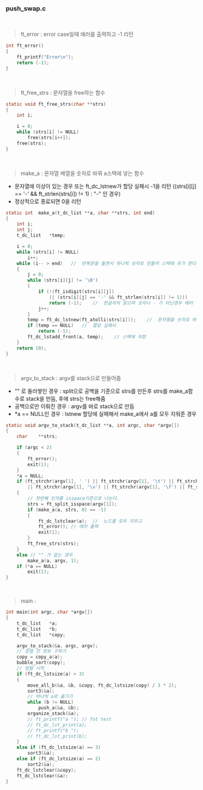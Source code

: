 
### push_swap.c

<br>

>ft_error : error case일때 에러를 출력하고 -1 리턴
``` c
int ft_error()
{
	ft_printf("Error\n");
	return (-1);
}
```

<br>

>ft_free_strs : 문자열을 free하는 함수
``` c
static void	ft_free_strs(char **strs)
{
	int	i;

	i = 0;
	while (strs[i] != NULL)
		free(strs[i++]);
	free(strs);
}
```

<br>

>make_a : 문자열 배열을 숫자로 바꿔 a스택에 넣는 함수
- 문자열에 이상이 있는 경우 또는 ft_dc_lstnew가 할당 실패시 -1을 리턴 ((strs[i][j] == '-' && ft_strlen(strs[i]) != 1) : "-" 인 경우)
- 정상적으로 종료되면 0을 리턴
``` c
static int	make_a(t_dc_list **a, char **strs, int end)
{
	int i;
	int j;
	t_dc_list	*temp;

	i = 0;
	while (strs[i] != NULL)
		i++;
	while (i-- > end)	//	반복문을 돌면서 하나씩 숫자로 만들어 스택에 추가 한다. (뒤부터 넣어야 방향이 맞음)
	{
		j = 0;
		while (strs[i][j] != '\0')
		{
			if (!(ft_isdigit(strs[i][j])
				|| (strs[i][j] == '-' && ft_strlen(strs[i]) != 1)))
				return (-1);	//	한글자씩 읽으며 숫자나 - 가 아닌경우 에러
			j++;
		}
		temp = ft_dc_lstnew(ft_atolli(strs[i]));	//	문자열을 숫자로 바꿔 새로운 노드 생성
		if (temp == NULL)	//	할당 실패시
			return (-1);
		ft_dc_lstadd_front(a, temp);	// 스택에 저장
	}
	return (0);
}
```

<br>

>argv_to_stack : argv를 stack으로 만들어줌
- "" 로 둘러쌓인 경우 : split으로 공백을 기준으로 strs를 만든후 strs를 make_a함수로 stack을 만듬, 후에 strs는 free해줌
- 공백으로만 이뤄진 경우 : argv를 바로 stack으로 만듬
- *a == NULL인 경우 : lstnew 할당에 실패해서 make_a에서 a를 모두 지워준 경우
``` c
static void	argv_to_stack(t_dc_list **a, int argc, char *argv[])
{
	char	**strs;

	if (argc < 2)
	{
		ft_error();
		exit(1);
	}
	*a = NULL;
	if (ft_strchr(argv[1], ' ') || ft_strchr(argv[1], '\t') || ft_strchr(argv[1], '\n')
		|| ft_strchr(argv[1], '\v') || ft_strchr(argv[1], '\f') || ft_strchr(argv[1], '\r')) // "1 2 3 4 5" 인 경우
	{
		// 첫번째 인자를 isspace기준으로 나눈다.
		strs = ft_split_isspace(argv[1]);
		if (make_a(a, strs, 0) == -1)
		{
			ft_dc_lstclear(a);	//	노드를 모두 지우고
			ft_error();	// 에러 출력
			exit(1);
		}
		ft_free_strs(strs);
	}
	else // "" 가 없는 경우
		make_a(a, argv, 1);
	if (*a == NULL)
		exit(1);
}
```

<br>

>main : 
``` c
int main(int argc, char *argv[])
{
	t_dc_list	*a;
	t_dc_list	*b;
	t_dc_list	*copy;

	argv_to_stack(&a, argc, argv);
	// 정렬 전 정보 구하기
	copy = copy_a(a);
	bubble_sort(copy);
	// 정렬 시작
	if (ft_dc_lstsize(a) > 3)
	{
		move_all_b(&a, &b, &copy, ft_dc_lstsize(copy) / 3 * 2);
		sort3(&a);
		// 하나씩 a로 옮기기
		while (b != NULL)
			push_a(&a, &b);
		organize_stack(&a);
		// ft_printf("a "); // fot test
		// ft_dc_lst_print(a);
		// ft_printf("b ");
		// ft_dc_lst_print(b);
	}
	else if (ft_dc_lstsize(a) == 3)
		sort3(&a);
	else if (ft_dc_lstsize(a) == 2)
		sort2(&a);
	ft_dc_lstclear(&copy);
	ft_dc_lstclear(&a);
}
```

<br>
